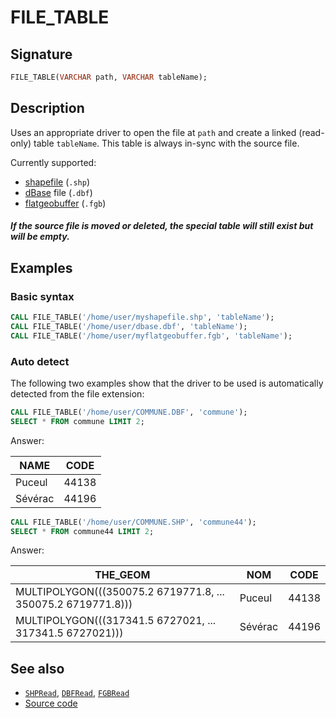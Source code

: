 # FILE_TABLE

## Signature

```sql
FILE_TABLE(VARCHAR path, VARCHAR tableName);
```

## Description

Uses an appropriate driver to open the file at `path` and create a
linked (read-only) table `tableName`.
This table is always in-sync with the source file.

Currently supported:

* [shapefile][wikishp] (`.shp`)
* [dBase][wikidbf] file (`.dbf`)
* [flatgeobuffer](https://flatgeobuf.org/) (`.fgb`)

<div class="note warning">
  <h5>If the source file is moved or deleted, the special table will still
  exist but will be empty.</h5>
</div>

## Examples

### Basic syntax

```sql
CALL FILE_TABLE('/home/user/myshapefile.shp', 'tableName');
CALL FILE_TABLE('/home/user/dbase.dbf', 'tableName');
CALL FILE_TABLE('/home/user/myflatgeobuffer.fgb', 'tableName');
```

### Auto detect

The following two examples show that the driver to be used is automatically detected from the file extension:

```sql
CALL FILE_TABLE('/home/user/COMMUNE.DBF', 'commune');
SELECT * FROM commune LIMIT 2;
```

Answer:

|   NAME  |    CODE    |
|---------|------------|
| Puceul  |   44138    |
| Sévérac |   44196    |

```sql
CALL FILE_TABLE('/home/user/COMMUNE.SHP', 'commune44');
SELECT * FROM commune44 LIMIT 2;
```

Answer:

|                 THE_GEOM                  |   NOM   | CODE  |
| ----------------------------------------- | ------- |-------|
| MULTIPOLYGON(((350075.2 6719771.8, ...  350075.2 6719771.8))) | Puceul  | 44138 |
| MULTIPOLYGON(((317341.5 6727021, ...  317341.5 6727021))) | Sévérac | 44196 |



## See also

* [`SHPRead`](../SHPRead), [`DBFRead`](../DBFRead), [`FGBRead`](../FGBRead)
* <a href="https://github.com/orbisgis/h2gis/blob/master/h2gis-functions/src/main/java/org/h2gis/functions/io/DriverManager.java" target="_blank">Source code</a>

[wikidbf]: http://en.wikipedia.org/wiki/DBase
[wikishp]: http://en.wikipedia.org/wiki/Shapefile
